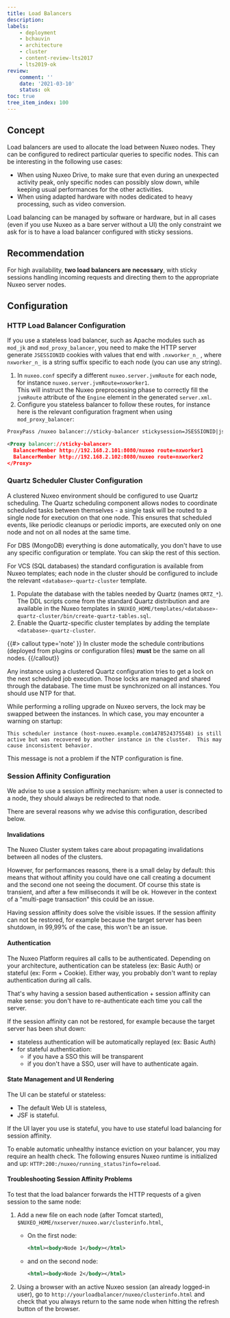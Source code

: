 ```yaml
---
title: Load Balancers
description:
labels:
    - deployment
    - bchauvin
    - architecture
    - cluster
    - content-review-lts2017
    - lts2019-ok
review:
    comment: ''
    date: '2021-03-10'
    status: ok
toc: true
tree_item_index: 100
---
```


## Concept

Load balancers are used to allocate the load between Nuxeo nodes. They can be configured to redirect particular queries to specific nodes. This can be interesting in the following use cases:
- When using Nuxeo Drive, to make sure that even during an unexpected activity peak, only specific nodes can possibly slow down, while keeping usual performances for the other activities.
- When using adapted hardware with nodes dedicated to heavy processing, such as video conversion.

Load balancing can be managed by software or hardware, but in all cases (even if you use Nuxeo as a bare server without a UI) the only constraint we ask for is to have a load balancer configured with sticky sessions.

## Recommendation

For high availability, **two load balancers are necessary**, with sticky sessions handling incoming requests and directing them to the appropriate Nuxeo server nodes.

## Configuration

### HTTP Load Balancer Configuration

If you use a stateless load balancer, such as Apache modules such as `mod_jk` and `mod_proxy_balancer`, you need to make the HTTP server generate `JSESSIONID` cookies with values that end with `.nxworker_n_` , where `nxworker_n_` is a string suffix specific to each node (you can use any string).

1.  In `nuxeo.conf` specify a different `nuxeo.server.jvmRoute` for each node, for instance `nuxeo.server.jvmRoute=nxworker1`.</br>
    This will instruct the Nuxeo preprocessing phase to correctly fill the `jvmRoute` attribute of the `Engine` element in the generated `server.xml`.
2.  Configure you stateless balancer to follow these routes, for instance here is the relevant configuration fragment when using `mod_proxy_balancer`:

```xml
ProxyPass /nuxeo balancer://sticky-balancer stickysession=JSESSIONID|jsessionid  nofailover=On

<Proxy balancer://sticky-balancer>
  BalancerMember http://192.168.2.101:8080/nuxeo route=nxworker1
  BalancerMember http://192.168.2.102:8080/nuxeo route=nxworker2
</Proxy>
```

### Quartz Scheduler Cluster Configuration

A clustered Nuxeo environment should be configured to use Quartz scheduling. The Quartz scheduling component allows nodes to coordinate scheduled tasks between themselves - a single task will be routed to a single node for execution on that one node. This ensures that scheduled events, like periodic cleanups or periodic imports, are executed only on one node and not on all nodes at the same time.

For DBS (MongoDB) everything is done automatically, you don't have to use any specific configuration or template. You can skip the rest of this section.

For VCS (SQL databases) the standard configuration is available from Nuxeo templates; each node in the cluster should be configured to include the relevant `<database>-quartz-cluster` template.

1.  Populate the database with the tables needed by Quartz (names `QRTZ_*`).</br>
    The DDL scripts come from the standard Quartz distribution and are available in the Nuxeo templates in `$NUXEO_HOME/templates/<database>-quartz-cluster/bin/create-quartz-tables.sql`.
2.  Enable the Quartz-specific cluster templates by adding the template `<database>-quartz-cluster`.

{{#> callout type='note' }}
In cluster mode the schedule contributions (deployed from plugins or configuration files) **must** be the same on all nodes.
{{/callout}}

Any instance using a clustered Quartz configuration tries to get a lock on the next scheduled job execution. Those locks are managed and shared through the database.
The time must be synchronized on all instances. You should use NTP for that.

While performing a rolling upgrade on Nuxeo servers, the lock may be swapped between the instances. In which case, you may encounter a warning on startup:
```
This scheduler instance (host-nuxeo.example.com1478524375548) is still active but was recovered by another instance in the cluster.  This may cause inconsistent behavior.
```
This message is not a problem if the NTP configuration is fine.

### Session Affinity Configuration

We advise to use a session affinity mechanism: when a user is connected to a node, they should always be redirected to that node.

There are several reasons why we advise this configuration, described below.

#### Invalidations

The Nuxeo Cluster system takes care about propagating invalidations between all nodes of the clusters.

However, for performances reasons, there is a small delay by default: this means that without affinity you could have one call creating a document and the second one not seeing the document. Of course this state is transient, and after a few milliseconds it will be ok. However in the context of a "multi-page transaction" this could be an issue.

Having session affinity does solve the visible issues. If the session affinity can not be restored, for example because the target server has been shutdown, in 99,99% of the case, this won't be an issue.

#### Authentication

The Nuxeo Platform requires all calls to be authenticated. Depending on your architecture, authentication can be stateless (ex: Basic Auth) or stateful (ex: Form + Cookie). Either way, you probably don't want to replay authentication during all calls.

That's why having a session based authentication + session affinity can make sense: you don't have to re-authenticate each time you call the server.

If the session affinity can not be restored, for example because the target server has been shut down:

- stateless authentication will be automatically replayed (ex: Basic Auth)
- for stateful authentication:
    - if you have a SSO this will be transparent
    - if you don't have a SSO, user will have to authenticate again.

#### State Management and UI Rendering

The UI can be stateful or stateless:
- The default Web UI is stateless,
- JSF is stateful.

If the UI layer you use is stateful, you have to use stateful load balancing for session affinity.

To enable automatic unhealthy instance eviction on your balancer, you may require an health check.
The following ensures Nuxeo runtime is initialized and up: `HTTP:200:/nuxeo/running_status?info=reload`.

#### Troubleshooting Session Affinity Problems

To test that the load balancer forwards the HTTP requests of a given session to the same node:

1.  Add a new file on each node (after Tomcat started), `$NUXEO_HOME/nxserver/nuxeo.war/clusterinfo.html`,

    - On the first node:
        ```xml
        <html><body>Node 1</body></html>
        ```

    - and on the second node:
        ```xml
        <html><body>Node 2</body></html>
        ```

2.  Using a browser with an active Nuxeo session (an already logged-in user), go to `http://yourloadbalancer/nuxeo/clusterinfo.html` and check that you always return to the same node when hitting the refresh button of the browser.
